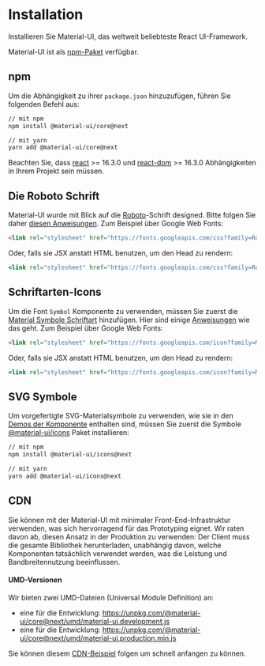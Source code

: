 # Installation

<p class="description">Installieren Sie Material-UI, das weltweit beliebteste React UI-Framework.</p>

Material-UI ist als [npm-Paket](https://www.npmjs.com/package/@material-ui/core) verfügbar.

## npm

Um die Abhängigkeit zu ihrer `package.json` hinzuzufügen, führen Sie folgenden Befehl aus:

```sh
// mit npm
npm install @material-ui/core@next

// mit yarn
yarn add @material-ui/core@next
```

Beachten Sie, dass [react](https://www.npmjs.com/package/react) >= 16.3.0 und [react-dom](https://www.npmjs.com/package/react-dom) >= 16.3.0 Abhängigkeiten in Ihrem Projekt sein müssen.

## Die Roboto Schrift

Material-UI wurde mit Blick auf die [Roboto](https://fonts.google.com/specimen/Roboto)-Schrift designed. Bitte folgen Sie daher [diesen Anweisungen](/style/typography/#general). Zum Beispiel über Google Web Fonts:

```html
<link rel="stylesheet" href="https://fonts.googleapis.com/css?family=Roboto:300,400,500">
```

Oder, falls sie JSX anstatt HTML benutzen, um den Head zu rendern:

```jsx
<link rel="stylesheet" href="https://fonts.googleapis.com/css?family=Roboto:300,400,500" />
```

## Schriftarten-Icons

Um die Font `Symbol` Komponente zu verwenden, müssen Sie zuerst die [Material Symbole Schriftart](https://material.io/tools/icons/) hinzufügen. Hier sind einige [Anweisungen](/style/icons/#font-icons) wie das geht. Zum Beispiel über Google Web Fonts:

```html
<link rel="stylesheet" href="https://fonts.googleapis.com/icon?family=Material+Icons">
```

Oder, falls sie JSX anstatt HTML benutzen, um den Head zu rendern:

```jsx
<link rel="stylesheet" href="https://fonts.googleapis.com/icon?family=Material+Icons" />
```

## SVG Symbole

Um vorgefertigte SVG-Materialsymbole zu verwenden, wie sie in den [Demos der Komponente](/demos/app-bar/) enthalten sind, müssen Sie zuerst die Symbole [@material-ui/icons](https://www.npmjs.com/package/@material-ui/icons) Paket installieren:

```sh
// mit npm
npm install @material-ui/icons@next

// mit yarn
yarn add @material-ui/icons@next
```

## CDN

Sie können mit der Material-UI mit minimaler Front-End-Infrastruktur verwenden, was sich hervorragend für das Prototyping eignet. Wir raten davon ab, diesen Ansatz in der Produktion zu verwenden: Der Client muss die gesamte Bibliothek herunterladen, unabhängig davon, welche Komponenten tatsächlich verwendet werden, was die Leistung und Bandbreitennutzung beeinflussen.

#### UMD-Versionen

Wir bieten zwei UMD-Dateien (Universal Module Definition) an:

- eine für die Entwicklung: https://unpkg.com/@material-ui/core@next/umd/material-ui.development.js
- eine für die Entwicklung: https://unpkg.com/@material-ui/core@next/umd/material-ui.production.min.js

Sie können diesem [CDN-Beispiel](https://github.com/mui-org/material-ui/tree/next/examples/cdn-next) folgen um schnell anfangen zu können.
